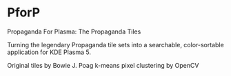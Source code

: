 # PforP
Propaganda For Plasma: The Propaganda Tiles

Turning the legendary Propaganda tile sets into a searchable, color-sortable application for KDE Plasma 5.

Original tiles by Bowie J. Poag
k-means pixel clustering by OpenCV


